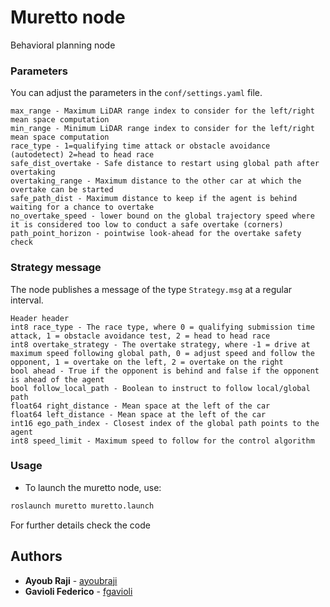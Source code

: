# Muretto node

Behavioral planning node 

### Parameters
You can adjust the parameters in the `conf/settings.yaml` file.

```
max_range - Maximum LiDAR range index to consider for the left/right mean space computation 
min_range - Minimum LiDAR range index to consider for the left/right mean space computation
race_type - 1=qualifying time attack or obstacle avoidance (autodetect) 2=head to head race
safe_dist_overtake - Safe distance to restart using global path after overtaking
overtaking_range - Maximum distance to the other car at which the overtake can be started
safe_path_dist - Maximum distance to keep if the agent is behind waiting for a chance to overtake
no_overtake_speed - lower bound on the global trajectory speed where it is considered too low to conduct a safe overtake (corners)
path_point_horizon - pointwise look-ahead for the overtake safety check 
```

### Strategy message

The node publishes a message of the type `Strategy.msg` at a regular interval.

```
Header header
int8 race_type - The race type, where 0 = qualifying submission time attack, 1 = obstacle avoidance test, 2 = head to head race
int8 overtake_strategy - The overtake strategy, where -1 = drive at maximum speed following global path, 0 = adjust speed and follow the opponent, 1 = overtake on the left, 2 = overtake on the right
bool ahead - True if the opponent is behind and false if the opponent is ahead of the agent
bool follow_local_path - Boolean to instruct to follow local/global path
float64 right_distance - Mean space at the left of the car
float64 left_distance - Mean space at the left of the car
int16 ego_path_index - Closest index of the global path points to the agent
int8 speed_limit - Maximum speed to follow for the control algorithm
```

### Usage

- To launch the muretto node, use:

```bash
roslaunch muretto muretto.launch
```

For further details check the code

## Authors
* **Ayoub Raji** - [ayoubraji](https://github.com/ayoubraji)
* **Gavioli Federico** - [fgavioli](https://github.com/fgavioli)
